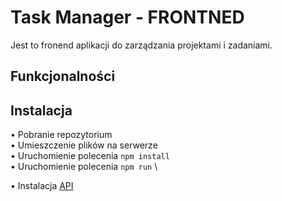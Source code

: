 # Task Manager - FRONTNED
Jest to fronend aplikacji do zarządzania projektami i zadaniami.

## Funkcjonalności

## Instalacja
• Pobranie repozytorium \
• Umieszczenie plików na serwerze \
• Uruchomienie polecenia `npm install` \
• Uruchomienie polecenia `npm run` \

• Instalacja [API](https://github.com/dawidbros1/task-manager-api)
